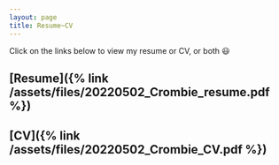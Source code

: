 ```yaml
---
layout: page
title: Resume~CV
---
```


Click on the links below to view my resume or CV, or both :smiley: 

## [Resume]({% link /assets/files/20220502_Crombie_resume.pdf %})

## [CV]({% link /assets/files/20220502_Crombie_CV.pdf %})
